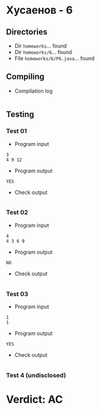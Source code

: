# Хусаенов - 6
## Directories
- Dir `homeworks`... found
- Dir `homeworks/6`... found
- File `homeworks/6/P6.java`... found
## Compiling
- Compilation log
```
```
## Testing
### Test 01
- Program input
```
3
4 9 12
```
- Program output
```
YES
```
- Check output
```
```
### Test 02
- Program input
```
4
4 3 6 9
```
- Program output
```
NO
```
- Check output
```
```
### Test 03
- Program input
```
1
1
```
- Program output
```
YES
```
- Check output
```
```
### Test 4 (undisclosed)
# Verdict: AC
